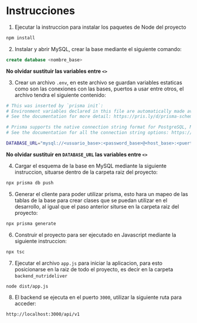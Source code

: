 
# Instrucciones

1. Ejecutar la instruccion para instalar los paquetes de Node del proyecto

```bash
npm install
```

2. Instalar y abrir MySQL, crear la base mediante el siguiente comando:

```sql
create database <nombre_base>
```

**No olvidar sustituir las variables entre `<>`**

3. Crear un archivo `.env`, en este archivo se guardan variables estaticas como son las conexiones con las bases, puertos a usar entre otros, el archivo tendra el siguiente contenido:

```bash
# This was inserted by `prisma init`:
# Environment variables declared in this file are automatically made available to Prisma.
# See the documentation for more detail: https://pris.ly/d/prisma-schema#accessing-environment-variables-from-the-schema

# Prisma supports the native connection string format for PostgreSQL, MySQL, SQLite, SQL Server, MongoDB and CockroachDB.
# See the documentation for all the connection string options: https://pris.ly/d/connection-strings

DATABASE_URL="mysql://<usuario_base>:<password_base>@<host_base>:<puerto_base>/<nombre_base>"
```

**No olvidar sustituir en `DATABASE_URL` las variables entre `<>`**

4. Cargar el esquema de la base en MySQL mediante la siguiente instruccion, situarse dentro de la carpeta raiz del proyecto:

```bash
npx prisma db push
```

5. Generar el cliente para poder utilizar prisma, esto hara un mapeo de las tablas de la base para crear clases que se puedan utilizar en el desarrollo, al igual que el paso anterior siturse en la carpeta raiz del proyecto:

```bash
npx prisma generate
```

6. Construir el proyecto para ser ejecutado en Javascript mediante la siguiente instruccion:

```bash
npx tsc
```

7. Ejecutar el archivo `app.js` para iniciar la aplicacion, para esto posicionarse en la raiz de todo el proyecto, es decir en la carpeta `backend_nutrideliver`

```bash
node dist/app.js
```

8. El backend se ejecuta en el puerto `3000`, utilizar la siguiente ruta para acceder:

```
http://localhost:3000/api/v1
```
